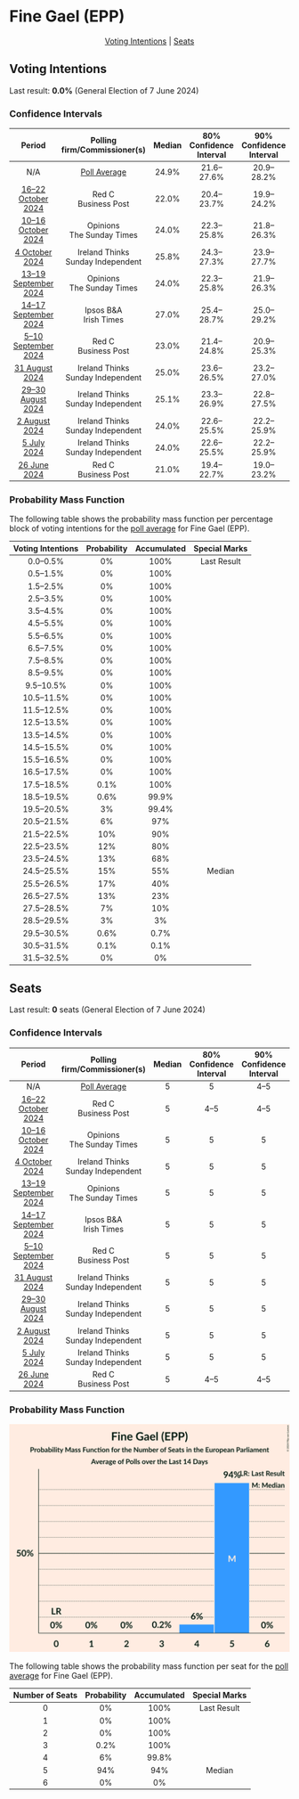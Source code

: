 # Fine Gael (EPP)

<p align="center"><a href="#voting-intentions">Voting Intentions</a> | <a href="#seats">Seats</a></p>

## Voting Intentions

Last result: **0.0%** (General Election of 7 June 2024)

### Confidence Intervals

| Period     | Polling firm/Commissioner(s) | Median | 80% Confidence Interval | 90% Confidence Interval | 95% Confidence Interval | 99% Confidence Interval |
|:----------:|:----------------:|:-----------:|:-----------------------:|:-----------------------:|:-----------------------:|:-----------------------:|
| N/A | [Poll Average](average.html) | 24.9% | 21.6–27.6% | 20.9–28.2% | 20.4–28.7% | 19.4–29.7% |
| [16–22 October 2024](2024-10-22-RedC.html) | Red C <br> Business Post | 22.0% | 20.4–23.7% | 19.9–24.2% | 19.5–24.7% | 18.8–25.5% |
| [10–16 October 2024](2024-10-16-Opinions.html) | Opinions <br> The Sunday Times | 24.0% | 22.3–25.8% | 21.8–26.3% | 21.4–26.7% | 20.7–27.6% |
| [4 October 2024](2024-10-04-IrelandThinks.html) | Ireland Thinks <br> Sunday Independent | 25.8% | 24.3–27.3% | 23.9–27.7% | 23.5–28.1% | 22.9–28.9% |
| [13–19 September 2024](2024-09-19-Opinions.html) | Opinions <br> The Sunday Times | 24.0% | 22.3–25.8% | 21.9–26.3% | 21.4–26.7% | 20.7–27.6% |
| [14–17 September 2024](2024-09-17-IpsosBA.html) | Ipsos B&A <br> Irish Times | 27.0% | 25.4–28.7% | 25.0–29.2% | 24.6–29.6% | 23.8–30.4% |
| [5–10 September 2024](2024-09-10-RedC.html) | Red C <br> Business Post | 23.0% | 21.4–24.8% | 20.9–25.3% | 20.5–25.7% | 19.7–26.6% |
| [31 August 2024](2024-08-31-IrelandThinks.html) | Ireland Thinks <br> Sunday Independent | 25.0% | 23.6–26.5% | 23.2–27.0% | 22.8–27.3% | 22.2–28.1% |
| [29–30 August 2024](2024-08-30-IrelandThinks.html) | Ireland Thinks <br> Sunday Independent | 25.1% | 23.3–26.9% | 22.8–27.5% | 22.4–27.9% | 21.6–28.8% |
| [2 August 2024](2024-08-02-IrelandThinks.html) | Ireland Thinks <br> Sunday Independent | 24.0% | 22.6–25.5% | 22.2–25.9% | 21.8–26.3% | 21.1–27.1% |
| [5 July 2024](2024-07-05-IrelandThinks.html) | Ireland Thinks <br> Sunday Independent | 24.0% | 22.6–25.5% | 22.2–25.9% | 21.9–26.3% | 21.2–27.0% |
| [26 June 2024](2024-06-26-RedC.html) | Red C <br> Business Post | 21.0% | 19.4–22.7% | 19.0–23.2% | 18.6–23.6% | 17.8–24.5% |

### Probability Mass Function

The following table shows the probability mass function per percentage block of voting intentions for the [poll average](average.html) for Fine Gael (EPP).

| Voting Intentions | Probability | Accumulated | Special Marks |
|:-----------------:|:-----------:|:-----------:|:-------------:|
| 0.0–0.5% | 0% | 100% | Last Result |
| 0.5–1.5% | 0% | 100% |  |
| 1.5–2.5% | 0% | 100% |  |
| 2.5–3.5% | 0% | 100% |  |
| 3.5–4.5% | 0% | 100% |  |
| 4.5–5.5% | 0% | 100% |  |
| 5.5–6.5% | 0% | 100% |  |
| 6.5–7.5% | 0% | 100% |  |
| 7.5–8.5% | 0% | 100% |  |
| 8.5–9.5% | 0% | 100% |  |
| 9.5–10.5% | 0% | 100% |  |
| 10.5–11.5% | 0% | 100% |  |
| 11.5–12.5% | 0% | 100% |  |
| 12.5–13.5% | 0% | 100% |  |
| 13.5–14.5% | 0% | 100% |  |
| 14.5–15.5% | 0% | 100% |  |
| 15.5–16.5% | 0% | 100% |  |
| 16.5–17.5% | 0% | 100% |  |
| 17.5–18.5% | 0.1% | 100% |  |
| 18.5–19.5% | 0.6% | 99.9% |  |
| 19.5–20.5% | 3% | 99.4% |  |
| 20.5–21.5% | 6% | 97% |  |
| 21.5–22.5% | 10% | 90% |  |
| 22.5–23.5% | 12% | 80% |  |
| 23.5–24.5% | 13% | 68% |  |
| 24.5–25.5% | 15% | 55% | Median |
| 25.5–26.5% | 17% | 40% |  |
| 26.5–27.5% | 13% | 23% |  |
| 27.5–28.5% | 7% | 10% |  |
| 28.5–29.5% | 3% | 3% |  |
| 29.5–30.5% | 0.6% | 0.7% |  |
| 30.5–31.5% | 0.1% | 0.1% |  |
| 31.5–32.5% | 0% | 0% |  |


## Seats

Last result: **0** seats (General Election of 7 June 2024)

### Confidence Intervals

| Period     | Polling firm/Commissioner(s) | Median | 80% Confidence Interval | 90% Confidence Interval | 95% Confidence Interval | 99% Confidence Interval |
|:----------:|:----------------:|:------:|:-----------------------:|:-----------------------:|:-----------------------:|:-----------------------:|
| N/A | [Poll Average](average.html) | 5 | 5 | 4–5 | 4–5 | 4–5 |
| [16–22 October 2024](2024-10-22-RedC.html) | Red C <br> Business Post | 5 | 4–5 | 4–5 | 4–5 | 3–5 |
| [10–16 October 2024](2024-10-16-Opinions.html) | Opinions <br> The Sunday Times | 5 | 5 | 5 | 5 | 5 |
| [4 October 2024](2024-10-04-IrelandThinks.html) | Ireland Thinks <br> Sunday Independent | 5 | 5 | 5 | 5 | 5 |
| [13–19 September 2024](2024-09-19-Opinions.html) | Opinions <br> The Sunday Times | 5 | 5 | 5 | 5 | 5 |
| [14–17 September 2024](2024-09-17-IpsosBA.html) | Ipsos B&A <br> Irish Times | 5 | 5 | 5 | 5 | 5 |
| [5–10 September 2024](2024-09-10-RedC.html) | Red C <br> Business Post | 5 | 5 | 5 | 5 | 4–5 |
| [31 August 2024](2024-08-31-IrelandThinks.html) | Ireland Thinks <br> Sunday Independent | 5 | 5 | 5 | 5 | 5 |
| [29–30 August 2024](2024-08-30-IrelandThinks.html) | Ireland Thinks <br> Sunday Independent | 5 | 5 | 5 | 5 | 5 |
| [2 August 2024](2024-08-02-IrelandThinks.html) | Ireland Thinks <br> Sunday Independent | 5 | 5 | 5 | 5 | 5 |
| [5 July 2024](2024-07-05-IrelandThinks.html) | Ireland Thinks <br> Sunday Independent | 5 | 5 | 5 | 5 | 5 |
| [26 June 2024](2024-06-26-RedC.html) | Red C <br> Business Post | 5 | 4–5 | 4–5 | 4–5 | 3–5 |

### Probability Mass Function

![Graph with seats probability mass function not yet produced](average-seats-pmf-finegaelepp.png "Seats Probability Mass Function")

The following table shows the probability mass function per seat for the [poll average](average.html) for Fine Gael (EPP).

| Number of Seats | Probability | Accumulated | Special Marks |
|:---------------:|:-----------:|:-----------:|:-------------:|
| 0 | 0% | 100% | Last Result |
| 1 | 0% | 100% |  |
| 2 | 0% | 100% |  |
| 3 | 0.2% | 100% |  |
| 4 | 6% | 99.8% |  |
| 5 | 94% | 94% | Median |
| 6 | 0% | 0% |  |



